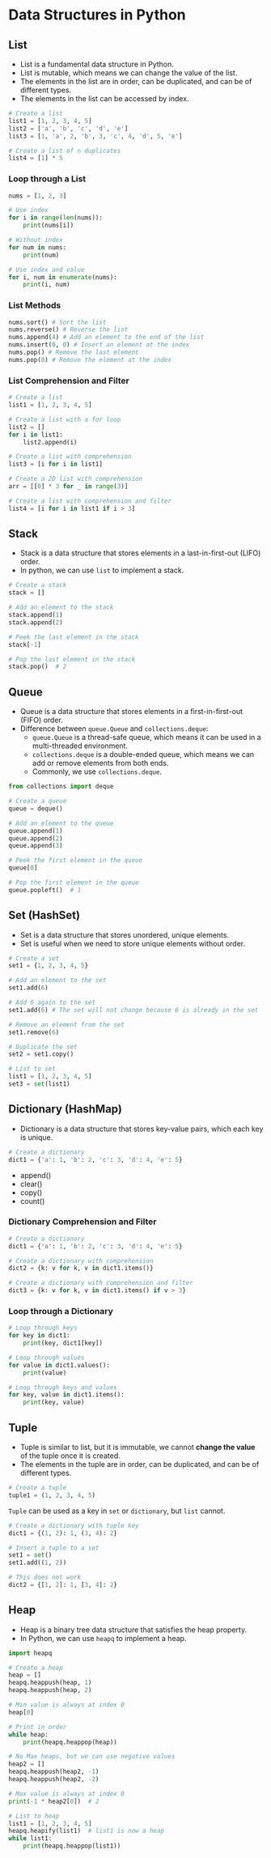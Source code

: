 # Data Structures in Python

## List

- List is a fundamental data structure in Python.
- List is mutable, which means we can change the value of the list.
- The elements in the list are in order, can be duplicated, and can be of different types.
- The elements in the list can be accessed by index.

```python
# Create a list
list1 = [1, 2, 3, 4, 5]
list2 = ['a', 'b', 'c', 'd', 'e']
list3 = [1, 'a', 2, 'b', 3, 'c', 4, 'd', 5, 'e']

# Create a list of n duplicates
list4 = [1] * 5
```

### Loop through a List

```python
nums = [1, 2, 3]

# Use index
for i in range(len(nums)):
    print(nums[i])

# Without index
for num in nums:
    print(num)

# Use index and value
for i, num in enumerate(nums):
    print(i, num)
```

### List Methods

```python
nums.sort() # Sort the list
nums.reverse() # Reverse the list
nums.append(4) # Add an element to the end of the list
nums.insert(0, 0) # Insert an element at the index
nums.pop() # Remove the last element
nums.pop(0) # Remove the element at the index
```

### List Comprehension and Filter

```python
# Create a list
list1 = [1, 2, 3, 4, 5]

# Create a list with a for loop
list2 = []
for i in list1:
    list2.append(i)

# Create a list with comprehension
list3 = [i for i in list1]

# Create a 2D list with comprehension
arr = [[0] * 3 for _ in range(3)]

# Create a list with comprehension and filter
list4 = [i for i in list1 if i > 3]
```

## Stack

- Stack is a data structure that stores elements in a last-in-first-out (LIFO) order.
- In python, we can use `list` to implement a stack.

```python
# Create a stack
stack = []

# Add an element to the stack
stack.append(1)
stack.append(2)

# Peek the last element in the stack
stack[-1]

# Pop the last element in the stack
stack.pop()  # 2
```

## Queue

- Queue is a data structure that stores elements in a first-in-first-out (FIFO) order.
- Difference between `queue.Queue` and `collections.deque`:
  - `queue.Queue` is a thread-safe queue, which means it can be used in a multi-threaded environment.
  - `collections.deque` is a double-ended queue, which means we can add or remove elements from both ends.
  - Commonly, we use `collections.deque`.

```python
from collections import deque

# Create a queue
queue = deque()

# Add an element to the queue
queue.append(1)
queue.append(2)
queue.append(3)

# Peek the first element in the queue
queue[0]

# Pop the first element in the queue
queue.popleft()  # 1
```

## Set (HashSet)

- Set is a data structure that stores unordered, unique elements.
- Set is useful when we need to store unique elements without order.

```python
# Create a set
set1 = {1, 2, 3, 4, 5}

# Add an element to the set
set1.add(6)

# Add 6 again to the set
set1.add(6) # The set will not change because 6 is already in the set

# Remove an element from the set
set1.remove(6)

# Duplicate the set
set2 = set1.copy()

# List to set
list1 = [1, 2, 3, 4, 5]
set3 = set(list1)
```

## Dictionary (HashMap)

- Dictionary is a data structure that stores key-value pairs, which each key is unique.

```python
# Create a dictionary
dict1 = {'a': 1, 'b': 2, 'c': 3, 'd': 4, 'e': 5}
```

- append()
- clear()
- copy()
- count()

### Dictionary Comprehension and Filter

```python
# Create a dictionary
dict1 = {'a': 1, 'b': 2, 'c': 3, 'd': 4, 'e': 5}

# Create a dictionary with comprehension
dict2 = {k: v for k, v in dict1.items()}

# Create a dictionary with comprehension and filter
dict3 = {k: v for k, v in dict1.items() if v > 3}
```

### Loop through a Dictionary

```python
# Loop through keys
for key in dict1:
    print(key, dict1[key])

# Loop through values
for value in dict1.values():
    print(value)

# Loop through keys and values
for key, value in dict1.items():
    print(key, value)
```

## Tuple

- Tuple is similar to list, but it is immutable, we cannot **change the value** of the tuple once it is created.
- The elements in the tuple are in order, can be duplicated, and can be of different types.

```python
# Create a tuple
tuple1 = (1, 2, 3, 4, 5)
```

`Tuple` can be used as a key in `set` or `dictionary`, but `list` cannot.

```python
# Create a dictionary with tuple key
dict1 = {(1, 2): 1, (3, 4): 2}

# Insert a tuple to a set
set1 = set()
set1.add((1, 2))

# This does not work
dict2 = {[1, 2]: 1, [3, 4]: 2}
```

## Heap

- Heap is a binary tree data structure that satisfies the heap property.
- In Python, we can use `heapq` to implement a heap.

```python
import heapq

# Create a heap
heap = []
heapq.heappush(heap, 1)
heapq.heappush(heap, 2)

# Min value is always at index 0
heap[0]

# Print in order
while heap:
    print(heapq.heappop(heap))

# No Max heaps, but we can use negative values
heap2 = []
heapq.heappush(heap2, -1)
heapq.heappush(heap2, -2)

# Max value is always at index 0
print(-1 * heap2[0])  # 2

# List to heap
list1 = [1, 2, 3, 4, 5]
heapq.heapify(list1)  # list1 is now a heap
while list1:
    print(heapq.heappop(list1))
```
